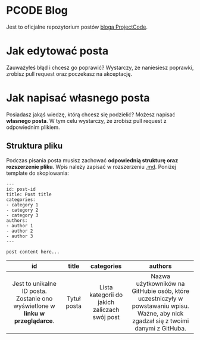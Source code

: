 # PCODE Blog

Jest to oficjalne repozytorium postów [bloga ProjectCode](https://blog.projectcode.pl).

# Jak edytować posta
Zauważyłeś błąd i chcesz go poprawić? Wystarczy, że naniesiesz poprawki, zrobisz pull request oraz poczekasz na akceptację. 

# Jak napisać własnego posta
Posiadasz jakąś wiedzę, którą chcesz się podzielić? Możesz napisać <b>własnego posta</b>. W tym celu wystarczy, że zrobisz pull request z odpowiednim plikiem.
## Struktura pliku
Podczas pisania posta musisz zachować <b>odpowiednią strukturę oraz rozszerzenie pliku</b>. Wpis należy zapisać w rozszerzeniu <u>.md</u>. Poniżej template do skopiowania:
```
---
id: post-id
title: Post title
categories:
- category 1
- category 2
- category 3
authors:
- author 1
- author 2
- author 3
---

post content here...
```

| id | title | categories | authors |
| :-: | :-: | :-: | :-: |
| Jest to unikalne ID posta. Zostanie ono wyświetlone w <b>linku w przeglądarce</b>. | Tytuł posta | Lista kategorii do jakich zaliczach swój post | Nazwa użytkowników na GitHubie osób, które uczestniczyły w powstawaniu wpisu. Ważne, aby nick zgadzał się z twoimi danymi z GitHuba. |